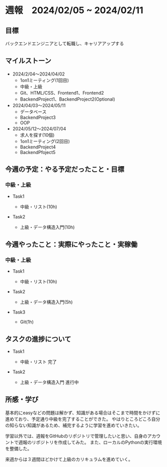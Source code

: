 # 週報　2024/02/05 ~ 2024/02/11

## 目標
バックエンドエンジニアとして転職し、キャリアアップする

## マイルストーン
- 2024/2/04〜2024/04/02
    - 1on1ミーティング(1回目)
    - 中級・上級
    - Git、HTML/CSS、Frontend1、Frontend2
    - BackendProject1、BackendProject2(Optional)
- 2024/04/03〜2024/05/11
    - データベース
    - BackendProject3
    - OOP
- 2024/05/12〜2024/07/04
    - 求人を探す(10個)
    - 1on1ミーティング(2回目)
    - BackendProject4
    - BackendPfoject5

## 今週の予定：やる予定だったこと・目標
### 中級・上級
- Task1
    - 中級・リスト(10h)

- Task2
    - 上級・データ構造入門(10h)

## 今週やったこと：実際にやったこと・実稼働
### 中級・上級
- Task1
    - 中級・リスト(10h)

- Task2
    - 上級・データ構造入門(5h)

- Task3
    - Git(1h)

## タスクの進捗について
- Task1
    - 中級・リスト 完了

- Task2
    - 上級・データ構造入門 進行中


## 所感・学び
基本的にeasyなどの問題は解かず、知識がある場合はそこまで時間をかけずに進めており、予定通り中級を完了することができた。
やはりところどころ自分の知らない知識があるため、補完するように学習を進めていきたい。

学習以外では、週報をGitHubのリポジトリで管理したいと思い、自身のアカウントで週報のリポジトリを作成してみた。
また、ローカルのPythonの実行環境を整備した。

来週からは３週間ほどかけて上級のカリキュラムを進めていく。
